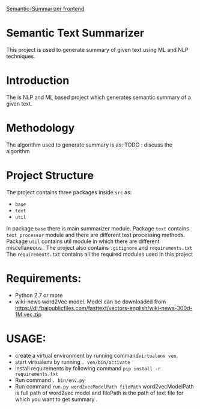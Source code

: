 [Semantic-Summarizer frontend](https://github.com/denisapredescu/Teach-Us)

Semantic Text Summarizer
==========================

This project is used to generate summary of given text using ML and NLP techniques.

Introduction
============

The is NLP and ML based project which generates semantic summary of a given text.


Methodology 
===========
The algorithm used to generate summary is as:
    TODO : discuss the algorithm

Project Structure
=================
The project contains three packages inside `src` as:
 * `base`
 * `text`
 * `util`

In package `base` there is main summarizer module.
Package `text` contains `text_processor` module and there are
different text processing methods.
Package `util` contains util module in which there are
different miscellaneous .
The project also contains `.gitignore` and
 `requirements.txt`
The `requirements.txt` contains all the required 
modules used in this project

Requirements:
=============
* Python 2.7 or more
* wiki-news word2Vec model. Model can be downloaded from
https://dl.fbaipublicfiles.com/fasttext/vectors-english/wiki-news-300d-1M.vec.zip


USAGE:
======
* create a virtual environment by running command``virtualenv ven``.
* start virtualenv by running `. ven/bin/activate`
* install requirements by following command
 ``pip install -r requirements.txt``
* Run command `. bin/env.py` 
* Run command `run.py word2vecModelPath filePath`
word2vecModelPath is full path of word2vec model and filePath is
the path of text file for which you want to get summary .

